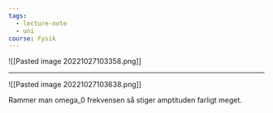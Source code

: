 ```yaml
---
tags:
  - lecture-note
  - uni
course: Fysik
---
```



![[Pasted image 20221027103358.png]]

***

![[Pasted image 20221027103638.png]]

Rammer man omega_0 frekvensen så stiger amptituden farligt meget.